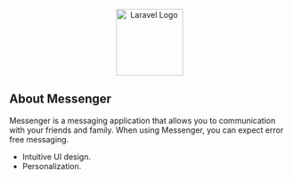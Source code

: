 <p align="center">
	<a href="https://laravel.com" target="_blank"><img src="https://upload.wikimedia.org/wikipedia/commons/thumb/6/6c/Facebook_Messenger_logo_2018.svg/1024px-Facebook_Messenger_logo_2018.svg.png" width="120" alt="Laravel Logo"></a>
</p>

## About Messenger

Messenger is a messaging application that allows you to communication with your friends and family. When using Messenger, you can expect error free messaging.

- Intuitive UI design.
- Personalization.
